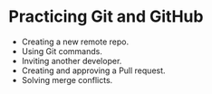 # Practicing Git and GitHub
- Creating a new remote repo.
- Using Git commands.
- Inviting another developer.
- Creating and approving a Pull request.
- Solving merge conflicts.
